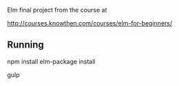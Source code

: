 
Elm final project from the course at

http://courses.knowthen.com/courses/elm-for-beginners/



## Running

npm install
elm-package install

gulp
